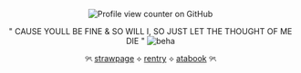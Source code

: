 <div align="center">
  
![Profile view counter on GitHub](https://komarev.com/ghpvc/?username=solarparfait&color=grey&label=⟡&style=plastic&base=0)

" CAUSE YOULL BE FINE & SO WILL I, SO JUST LET THE THOUGHT OF ME DIE "
![beha](https://github.com/user-attachments/assets/ff6dbdd3-f668-4edf-9bcf-e73f6927b00f)

୨ৎ [strawpage](https://detectivesprince.straw.page/) ⟡ [rentry](https://rentry.co/solarparfait) ⟡ [atabook](https://solarparfait.atabook.org/) ୨ৎ
